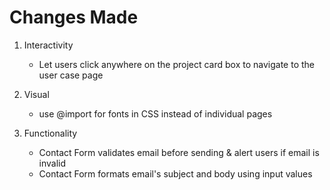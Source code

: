 # Changes Made

1. Interactivity
    - Let users click anywhere on the project card box to navigate to the user case page

2. Visual
    - use @import for fonts in CSS instead of individual pages

3. Functionality
    - Contact Form validates email before sending & alert users if email is invalid
    - Contact Form formats email's subject and body using input values